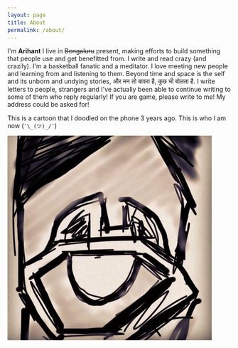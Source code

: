 ```yaml
---
layout: page
title: About
permalink: /about/
---
```


I'm <strong>Arihant</strong> I live in <del>Bengaluru</del> present, making efforts to build something that people use and get benefitted from. I write and read crazy (and crazily). I'm a basketball fanatic and a meditator. I love meeting new people and learning from and listening to them. Beyond time and space is the self and its unborn and undying stories, और मन तो बावरा है, कुछ भी बोलता है. I write letters to people, strangers and I've actually been able to continue writing to some of them who reply regularly! If you are game, please write to me! My address could be asked for!

This is a cartoon that I doodled on the phone 3 years ago. This is who I am now (`¯\_(ツ)_/¯`)

![This is what gdad-s-river looks like on the web](/assets/images/gdad-s-river.jpeg)
